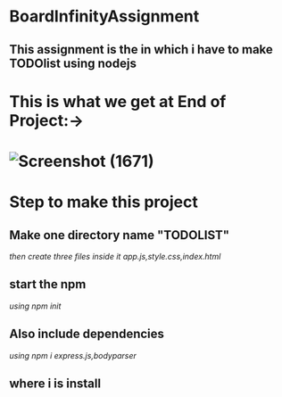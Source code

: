  # BoardInfinityAssignment
 
 ## This assignment is the in which i have to make TODOlist using nodejs





# This is what we get at End of Project:->
# ![Screenshot (1671)](https://user-images.githubusercontent.com/43901178/113327944-37971800-9339-11eb-970c-d9f0a5b15b4e.png)

# Step to make this project


## Make one directory name "TODOLIST"
_then create three files inside it app.js,style.css,index.html_

## start the npm
_using npm init_

## Also include dependencies
_using npm i express.js,bodyparser_

## where i is install

##






